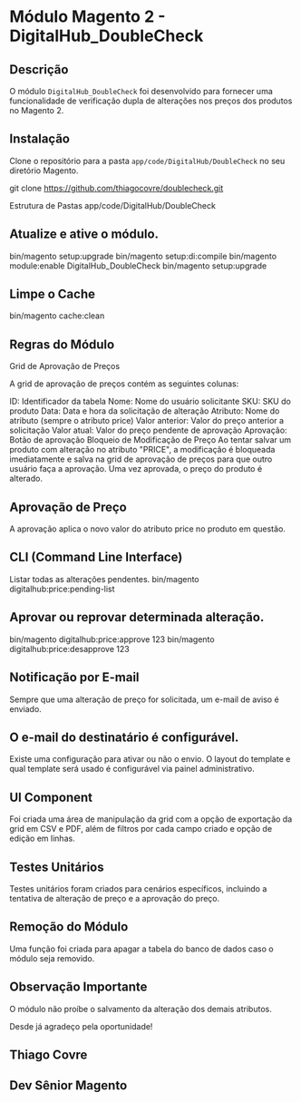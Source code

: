 # Módulo Magento 2 - DigitalHub_DoubleCheck

## Descrição

O módulo `DigitalHub_DoubleCheck` foi desenvolvido para fornecer uma funcionalidade de verificação dupla de alterações nos preços dos produtos no Magento 2.

## Instalação

Clone o repositório para a pasta `app/code/DigitalHub/DoubleCheck` no seu diretório Magento.

   git clone https://github.com/thiagocovre/doublecheck.git 
   
   Estrutura de Pastas
   app/code/DigitalHub/DoubleCheck


## Atualize e ative o módulo.

bin/magento setup:upgrade
bin/magento setup:di:compile
bin/magento module:enable DigitalHub_DoubleCheck
bin/magento setup:upgrade

## Limpe o Cache 
bin/magento cache:clean


## Regras do Módulo
Grid de Aprovação de Preços

A grid de aprovação de preços contém as seguintes colunas:

ID: Identificador da tabela
Nome: Nome do usuário solicitante
SKU: SKU do produto
Data: Data e hora da solicitação de alteração
Atributo: Nome do atributo (sempre o atributo price)
Valor anterior: Valor do preço anterior a solicitação
Valor atual: Valor do preço pendente de aprovação
Aprovação: Botão de aprovação
Bloqueio de Modificação de Preço
Ao tentar salvar um produto com alteração no atributo "PRICE", a modificação é bloqueada imediatamente e salva na grid de aprovação de preços para que outro usuário faça a aprovação. Uma vez aprovada, o preço do produto é alterado.

## Aprovação de Preço
A aprovação aplica o novo valor do atributo price no produto em questão.

## CLI (Command Line Interface)
Listar todas as alterações pendentes.
bin/magento digitalhub:price:pending-list

## Aprovar ou reprovar determinada alteração.
bin/magento digitalhub:price:approve 123
bin/magento digitalhub:price:desapprove 123

## Notificação por E-mail 
Sempre que uma alteração de preço for solicitada, um e-mail de aviso é enviado.

## O e-mail do destinatário é configurável.
Existe uma configuração para ativar ou não o envio.
O layout do template e qual template será usado é configurável via painel administrativo.

## UI Component
Foi criada uma área de manipulação da grid com a opção de exportação da grid em CSV e PDF, além de filtros por cada campo criado e opção de edição em linhas.

## Testes Unitários
Testes unitários foram criados para cenários específicos, incluindo a tentativa de alteração de preço e a aprovação do preço.

## Remoção do Módulo
Uma função foi criada para apagar a tabela do banco de dados caso o módulo seja removido.

## Observação Importante
O módulo não proíbe o salvamento da alteração dos demais atributos.


Desde já agradeço pela oportunidade! 

## Thiago Covre
## Dev Sênior Magento








